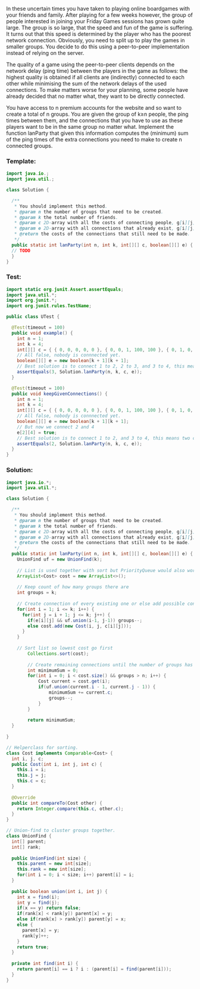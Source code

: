 In these uncertain times you have taken to playing online boardgames with your friends and family.
After playing for a few weeks however, the group of people interested in joining your Friday Games sessions has grown quite large.
The group is so large, that the speed and fun of the game is suffering.
It turns out that this speed is determined by the player who has the poorest network connection.
Obviously, you need to split up to play the games in smaller groups.
You decide to do this using a peer-to-peer implementation instead of relying on the server.

The quality of a game using the peer-to-peer clients depends on the network delay (ping time) between the players in the game as follows: the highest quality is obtained if all clients are (indirectly) connected to each other while minimising the sum of the network delays of the used connections.
To make matters worse for your planning, some people have already decided that no matter what, they want to be directly connected.

You have access to n premium accounts for the website and so want to create a total of n groups.
You are given the group of k≥n people, the ping times between them, and the connections that you have to use as these players want to be in the same group no matter what.
Implement the function lanParty that given this information computes the (minimum) sum of the ping times of the extra connections you need to make to create n connected groups.

### Template:
```java
import java.io.;
import java.util.;

class Solution {

  /**
   * You should implement this method.
   * @param n the number of groups that need to be created.
   * @param k the total number of friends.
   * @param c 2D-array with all the costs of connecting people, g[i][j] represents the costs of connecting friend \(1 \leq i \leq n\) with friend \(1 \leq j \leq n\). You should ignore g[0][j] and g[i][0].
   * @param e 2D-array with all connections that already exist, g[i][j] is true iff there is already a direct connection between friend \(1 \leq i \leq n\) and friend \(1 \leq j \leq n\). You should ignore e[0][j] and e[i][0].
   * @return the costs of the connections that still need to be made.
   */
  public static int lanParty(int n, int k, int[][] c, boolean[][] e) {
  // TODO
  }
}
```


### Test:
```java
import static org.junit.Assert.assertEquals;
import java.util.*;
import org.junit.*;
import org.junit.rules.TestName;

public class UTest {

  @Test(timeout = 100)
  public void example() {
    int n = 1;
    int k = 4;
    int[][] c = { { 0, 0, 0, 0, 0 }, { 0, 0, 1, 100, 100 }, { 0, 1, 0, 1, 100 }, { 0, 100, 1, 0, 1 }, { 0, 100, 100, 1, 0 } };
    // All false, nobody is connnected yet.
    boolean[][] e = new boolean[k + 1][k + 1];
    // Best solution is to connect 1 to 2, 2 to 3, and 3 to 4, this means three connections of cost 1.
    assertEquals(3, Solution.lanParty(n, k, c, e));
  }

  @Test(timeout = 100)
  public void keepGivenConnections() {
    int n = 1;
    int k = 4;
    int[][] c = { { 0, 0, 0, 0, 0 }, { 0, 0, 1, 100, 100 }, { 0, 1, 0, 1, 100 }, { 0, 100, 1, 0, 1 }, { 0, 100, 100, 1, 0 } };
    // All false, nobody is connnected yet.
    boolean[][] e = new boolean[k + 1][k + 1];
    // But now we connect 2 and 4
    e[2][4] = true;
    // Best solution is to connect 1 to 2, and 3 to 4, this means two connections of cost 1 (since 2 and 4 are already connected).
    assertEquals(2, Solution.lanParty(n, k, c, e));
  }
}

```


### Solution:
```java
import java.io.*;
import java.util.*;

class Solution {

  /**
   * You should implement this method.
   * @param n the number of groups that need to be created.
   * @param k the total number of friends.
   * @param c 2D-array with all the costs of connecting people, g[i][j] represents the costs of connecting friend \\(1 \leq i \leq n\\) with friend \\(1 \leq j \leq n\\). You should ignore g[0][j] and g[i][0].
   * @param e 2D-array with all connections that already exist, g[i][j] is true iff there is already a _direct_ connection between friend \\(1 \leq i \leq n\\) and friend \\(1 \leq j \leq n\\). You should ignore e[0][j] and e[i][0].
   * @return the costs of the connections that still need to be made.
   */
  public static int lanParty(int n, int k, int[][] c, boolean[][] e) {
    UnionFind uf = new UnionFind(k); 
    
    // List is used together with sort but PriorityQueue would also work.
    ArrayList<Cost> cost = new ArrayList<>();
    
    // Keep count of how many groups there are
    int groups = k;
    
    // Create connection of every existing one or else add possible connection to list
    for(int i = 1; i <= k; i++) {
      for(int j = i + 1; j <= k; j++) {
        if(e[i][j] && uf.union(i-1, j-1)) groups--;
        else cost.add(new Cost(i, j, c[i][j]));
      }
    }
    
    // Sort list so lowest cost go first
		Collections.sort(cost);
		
		// Create remaining connections until the number of groups has been created
		int minimumSum = 0;
		for(int i = 0; i < cost.size() && groups > n; i++) {
			Cost current = cost.get(i);
			if(uf.union(current.i - 1, current.j - 1)) {
				minimumSum += current.c;
				groups--;
			}
		}
		
		return minimumSum;
  }
  
}

// Helperclass for sorting.
class Cost implements Comparable<Cost> {
  int i, j, c;
  public Cost(int i, int j, int c) {
    this.i = i;
    this.j = j;
    this.c = c;
  }
  
  @Override
  public int compareTo(Cost other) {
    return Integer.compare(this.c, other.c);
  }
}

// Union-find to cluster groups together.
class UnionFind {
  int[] parent;
  int[] rank;
  
  public UnionFind(int size) {
    this.parent = new int[size];
    this.rank = new int[size];
    for(int i = 0; i < size; i++) parent[i] = i;
  }
  
  public boolean union(int i, int j) {
    int x = find(i);
    int y = find(j);
    if(x == y) return false;
    if(rank[x] < rank[y]) parent[x] = y;
    else if(rank[x] > rank[y]) parent[y] = x;
    else {
      parent[x] = y;
      rank[y]++;
    }
    return true;
  }
  
  private int find(int i) {
    return parent[i] == i ? i : (parent[i] = find(parent[i]));
  }
}
```


